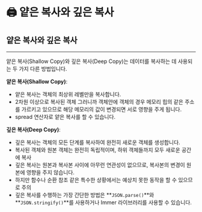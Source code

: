 # 🖨️ 얕은 복사와 깊은 복사

## 얕은 복사와 깊은 복사

---

얕은 복사(Shallow Copy)와 깊은 복사(Deep Copy)는 데이터를 복사하는 데 사용되는 두 가지 다른 방법입니다.

**얕은 복사(Shallow Copy)**:

- 얕은 복사는 객체의 최상위 레벨만을 복사합니다.
- 2차원 이상으로 복사된 객체 그러니까 객체안에 객체의 경우 메모리 힙의 같은 주소를 가르키고 있으므로 해당 메모리의 값이 변경되면 서로 영향을 주게 됩니다.
- spread 연산자로 얕은 복사를 할 수 있습니다.

**깊은 복사(Deep Copy)**:

- 깊은 복사는 객체의 모든 단계를 복사하여 완전히 새로운 객체를 생성합니다.
- 복사된 객체와 원본 객체는 완전히 독립적이며, 하위 객체들까지 모두 새로운 공간에 복사
- 깊은 복사는 원본과 복사본 사이에 아무런 연관성이 없으므로, 복사본의 변경이 원본에 영향을 주지 않습니다.
- 하지만  함수나 순환 참조 같은 특수한 상황에서는 예상치 못한 동작을 할 수 있으므로 주의
- 깊은 복사를 수행하는 가장 간단한 방법은 **`JSON.parse()`**와 **`JSON.stringify()`**를 사용하거나 Immer 라이브러리를 사용할 수 있습니다.